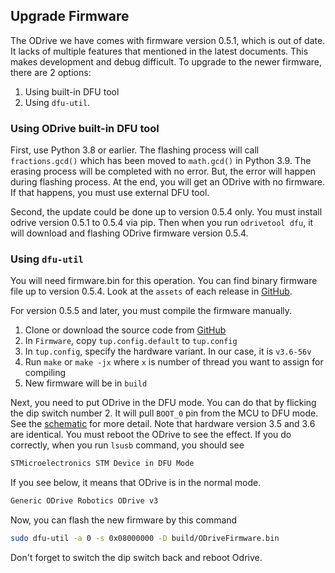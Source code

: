 ## Upgrade Firmware

The ODrive we have comes with firmware version 0.5.1, which is out of date.
It lacks of multiple features that mentioned in the latest documents.
This makes development and debug difficult.
To upgrade to the newer firmware, there are 2 options:

1. Using built-in DFU tool
2. Using `dfu-util`.

### Using ODrive built-in DFU tool

First, use Python 3.8 or earlier.
The flashing process will call `fractions.gcd()` which has been moved to `math.gcd()` in Python 3.9.
The erasing process will be completed with no error.
But, the error will happen during flashing process.
At the end, you will get an ODrive with no firmware.
If that happens, you must use external DFU tool.

Second, the update could be done up to version 0.5.4 only.
You must install odrive version 0.5.1 to 0.5.4 via pip.
Then when you run `odrivetool dfu`, it will download and flashing ODrive firmware version 0.5.4.

### Using `dfu-util`

You will need firmware.bin for this operation.
You can find binary firmware file up to version 0.5.4.
Look at the `assets` of each release in [GitHub](https://github.com/odriverobotics/ODrive/releases).

For version 0.5.5 and later, you must compile the firmware manually.

1. Clone or download the source code from [GitHub](https://github.com/odriverobotics/ODrive/tags)
2. In `Firmware`, copy `tup.config.default` to `tup.config`
3. In `tup.config`, specify the hardware variant. In our case, it is `v3.6-56v`
4. Run `make` or `make -jx` where `x` is number of thread you want to assign for compiling
5. New firmware will be in `build`

Next, you need to put ODrive in the DFU mode.
You can do that by flicking the dip switch number 2.
It will pull `BOOT_0` pin from the MCU to DFU mode.
See the [schematic](https://github.com/odriverobotics/ODriveHardware/blob/master/v3/v3.5docs/schematic_v3.5.pdf) for more detail.
Note that hardware version 3.5 and 3.6 are identical.
You must reboot the ODrive to see the effect.
If you do correctly, when you run `lsusb` command, you should see

```bash
STMicroelectronics STM Device in DFU Mode
```

If you see below, it means that ODrive is in the normal mode.

```bash
Generic ODrive Robotics ODrive v3
```

Now, you can flash the new firmware by this command

```bash
sudo dfu-util -a 0 -s 0x08000000 -D build/ODriveFirmware.bin
```

Don't forget to switch the dip switch back and reboot Odrive.
